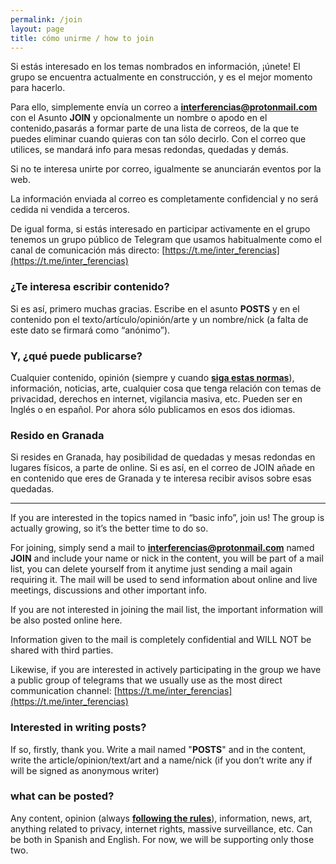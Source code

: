 ```yaml
---
permalink: /join
layout: page
title: cómo unirme / how to join
---
```


Si estás interesado en los temas nombrados en información, ¡únete! El grupo se encuentra actualmente en construcción, y es el mejor momento para hacerlo.

Para ello, simplemente envía un correo a **interferencias@protonmail.com** con el Asunto **JOIN** y opcionalmente un nombre o apodo en el contenido,pasarás a formar parte de una lista de correos, de la que te puedes eliminar cuando quieras con tan sólo decirlo. Con el correo que utilices, se mandará info para mesas redondas, quedadas y demás.

Si no te interesa unirte por correo, igualmente se anunciarán eventos por la web.

La información enviada al correo es completamente confidencial y no será cedida ni vendida a terceros.

De igual forma, si estás interesado en participar activamente en el grupo tenemos un grupo público de Telegram que usamos habitualmente como el canal de comunicación más directo:  [https://t.me/inter_ferencias](https://t.me/inter_ferencias)

### ¿Te interesa escribir contenido?

Si es así, primero muchas gracias. Escribe en el asunto **POSTS** y en el contenido pon el texto/artículo/opinión/arte y un nombre/nick (a falta de este dato se firmará como “anónimo”).

### Y, ¿qué puede publicarse?

Cualquier contenido, opinión (siempre y cuando [**siga estas normas**](/rules)), información, noticias, arte, cualquier cosa que tenga relación con temas de privacidad, derechos en internet, vigilancia masiva, etc. Pueden ser en Inglés o en español. Por ahora sólo publicamos en esos dos idiomas.

### Resido en Granada

Si resides en Granada, hay posibilidad de quedadas y mesas redondas en lugares físicos, a parte de online. Si es así, en el correo de JOIN añade en en contenido que eres de Granada y te interesa recibir avisos sobre esas quedadas.

---

If you are interested in the topics named in “basic info”, join us! The group is actually growing, so it’s the better time to do so.

For joining, simply send a mail to **interferencias@protonmail.com** named **JOIN** and include your name or nick in the content, you will be part of a mail list, you can delete yourself from it anytime just sending a mail again requiring it. The mail will be used to send information about online and live meetings, discussions and other important info.

If you are not interested in joining the mail list, the important information will be also posted online here.

Information given to the mail is completely confidential and WILL NOT be shared with third parties.

Likewise, if you are interested in actively participating in the group we have a public group of telegrams that we usually use as the most direct communication channel:  [https://t.me/inter_ferencias](https://t.me/inter_ferencias)

### Interested in writing posts?

If so, firstly, thank you. Write a mail named "**POSTS**" and in the content, write the article/opinion/text/art and a name/nick (if you don’t write any if will be signed as anonymous writer)

### what can be posted?

Any content, opinion (always [**following the rules**](/rules)), information, news, art, anything related to privacy, internet rights, massive surveillance, etc. Can be both in Spanish and English.  For now, we will be supporting only those two.
